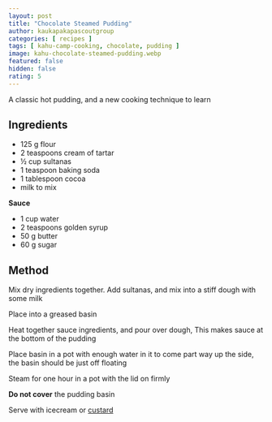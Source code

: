 ```yaml
---
layout: post
title: "Chocolate Steamed Pudding"
author: kaukapakapascoutgroup
categories: [ recipes ]
tags: [ kahu-camp-cooking, chocolate, pudding ]
image: kahu-chocolate-steamed-pudding.webp
featured: false
hidden: false
rating: 5
---
```


A classic hot pudding, and a new cooking technique to learn

## Ingredients

* 125 g flour
* 2 teaspoons cream of tartar
* ½ cup sultanas
* 1 teaspoon baking soda
* 1 tablespoon cocoa
* milk to mix

**Sauce**

* 1 cup water
* 2 teaspoons golden syrup
* 50 g butter
* 60 g sugar

## Method

Mix dry ingredients together. Add sultanas, and mix into a stiff dough with some milk

Place into a greased basin

Heat together sauce ingredients, and pour over dough, This makes sauce at the bottom of the pudding

Place basin in a pot with enough water in it to come part way up the side, the basin should be just off floating

Steam for one hour in a pot with the lid on firmly

**Do not cover** the pudding basin

Serve with icecream or [custard](/kahu-quick-custard/)
